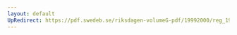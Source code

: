 ```yaml
---
layout: default
UpRedirect: https://pdf.swedeb.se/riksdagen-volumeG-pdf/19992000/reg_19992000/reg_19992000_0197.pdf
---
```

